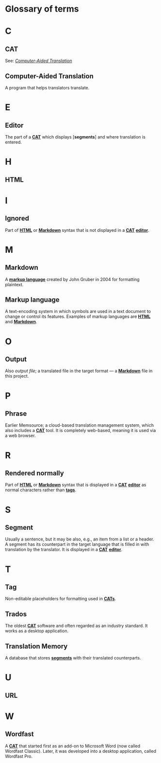 
# Glossary of terms

# C

## CAT

See: [*Computer-Aided Translation*](#computer-aided-translation)

## Computer-Aided Translation

A program that helps translators translate.

# E

## Editor

The part of a [**CAT**](#CAT) which displays [**segments**] and where translation is entered.


# H

## HTML

# I

## Ignored

Part of [**HTML**](#HTML) or [**Markdown**](#markdown) syntax that is not displayed in a [**CAT**](#CAT) [**editor**](#editor).

# M

## Markdown

A [**markup language**](#markup-language) created by John Gruber in 2004 for formatting plaintext.

## Markup language

A text-encoding system in which symbols are used in a text document to change or control its features. Examples of markup languages are [**HTML**](#HTML) and [**Markdown**](#markdown).

# O

## Output

Also *output file*; a translated file in the target format — a [**Markdown**](#markdown) file in this project.

# P

## Phrase

Earlier Memsource; a cloud-based translation management system, which also includes a [**CAT**](#CAT) tool. It is completely web-based, meaning it is used via a web browser.

# R

## Rendered normally

Part of [**HTML**](#html)  or [**Markdown**](#markdown) syntax that is displayed in a [**CAT**](#CAT) [**editor**](#editor) as normal characters rather than [**tags**](#tag).

# S

## Segment

Usually a sentence, but it may be also, e.g., an item from a list or a header. A segment has its counterpart in the target language that is filled in with translation by the translator. It is displayed in a [**CAT**](#CAT) [**editor**](#editor).

# T

## Tag

Non-editable placeholders for formatting used in [**CATs**](#CAT).

## Trados

The oldest [**CAT**](#cat) software and often regarded as an industry standard. It works as a desktop application.

## Translation Memory

A database that stores [**segments**](#segment) with their translated counterparts.

# U

## URL



# W

## Wordfast

A [**CAT**](#cat) that started first as an add-on to Microsoft Word (now called Wordfast Classic). Later, it was developed into a desktop application, called Wordfast Pro.